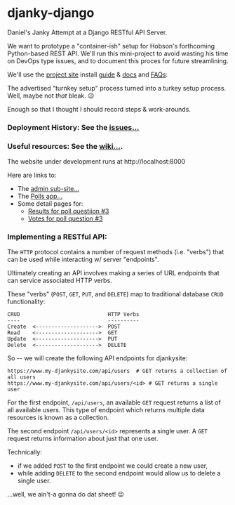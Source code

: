 # djanky-django
Daniel's Janky Attempt at a Django RESTful API Server.

We want to prototype a "container-ish" setup for Hobson's forthcoming Python-based REST API. We'll run this mini-project to avoid wasting his time on DevOps type issues, and to document this proces for future streamlining.

We'll use the [project site](https://www.djangoproject.com/) install [guide](https://docs.djangoproject.com/en/2.2/intro/install/) & [docs](https://docs.djangoproject.com/en/2.2/topics/install/) and [FAQs](https://docs.djangoproject.com/en/2.2/faq/install/#faq-python-version-support):

The advertised "turnkey setup" process turned into a turkey setup process.  Well, maybe not _that_ bleak.  :wink:  

Enough so that I thought I should record steps & work-arounds. 

### Deployment History:  See the [issues...](https://github.com/mindcurrent/djanky-django/issues) 
### Useful resources:   See the [**wiki...**](https://github.com/mindcurrent/djanky-django/wiki/Djanky-Django-World-HQ).

The website under development runs at http://localhost:8000

Here are links to:
- The [admin sub-site...](http://localhost:8000/admin/)
- The [Polls app...](http://localhost:8000/polls/)
- Some detail pages for:
    - [Results for poll questiion #3](http://localhost:8000/polls/3/results/)
    - [Votes for poll question #3](http://localhost:8000/polls/3/vote/)
    
    
### Implementing a RESTful API:

The `HTTP` protocol contains a number of request methods (i.e. "verbs") that can be used while interacting w/ server "endpoints". 

Ultimately creating an API involves making a series of URL endpoints that can service associated HTTP verbs.

These "verbs" (`POST`, `GET`, `PUT`, and `DELETE`)  map to traditional database `CRUD` functionality:
```
CRUD                            HTTP Verbs  
----                            ----------
Create  <-------------------->  POST
Read    <-------------------->  GET
Update  <-------------------->  PUT
Delete  <-------------------->  DELETE
```

So -- we will create the following API endpoints for djankysite:

```
https://www.my-djankysite.com/api/users  # GET returns a collection of all users  
https://www.my-djankysite.com/api/users/<id> # GET returns a single user
```

For the first endpoint, `/api/users`, an available `GET` request returns a list of all available users. This type of endpoint which returns multiple data resources is known as a collection.

The second endpoint `/api/users/<id>` represents a single user. A `GET` request returns information about just that one user.

Technically:
- if we added `POST` to the first endpoint we could create a new user, 
- while adding `DELETE` to the second endpoint would allow us to delete a single user.  

...well, we ain't-a gonna do dat sheet!  :wink:



